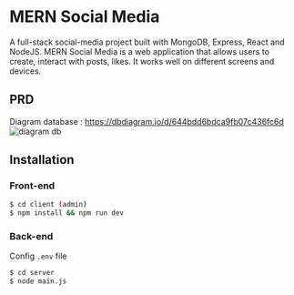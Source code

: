 # MERN Social Media

A full-stack social-media project built with MongoDB, Express, React and NodeJS. MERN Social Media is a web application that allows users to create, interact with posts, likes. It works well on different screens and devices.

## PRD

Diagram database : https://dbdiagram.io/d/644bdd6bdca9fb07c436fc6d
<img src="https://i.ibb.co/4SwHLYc/MERN-Social-Media.png" alt="diagram db"/>

## Installation

### Front-end

```bash
$ cd client (admin)
$ npm install && npm run dev
```

### Back-end

Config `.env` file

```bash
$ cd server
$ node main.js
```
